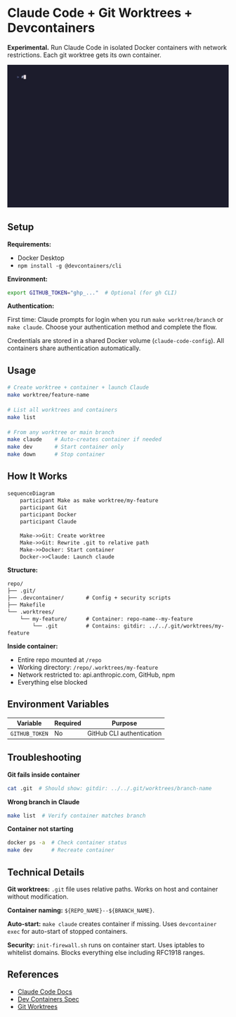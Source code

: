 # Claude Code + Git Worktrees + Devcontainers

**Experimental.** Run Claude Code in isolated Docker containers with network restrictions. Each git worktree gets its own container.

![Demo](demo.gif)

## Setup

**Requirements:**
- Docker Desktop
- `npm install -g @devcontainers/cli`

**Environment:**
```bash
export GITHUB_TOKEN="ghp_..."  # Optional (for gh CLI)
```

**Authentication:**

First time: Claude prompts for login when you run `make worktree/branch` or `make claude`. Choose your authentication method and complete the flow.

Credentials are stored in a shared Docker volume (`claude-code-config`). All containers share authentication automatically.

## Usage

```bash
# Create worktree + container + launch Claude
make worktree/feature-name

# List all worktrees and containers
make list

# From any worktree or main branch
make claude    # Auto-creates container if needed
make dev       # Start container only
make down      # Stop container
```

## How It Works

```mermaid
sequenceDiagram
    participant Make as make worktree/my-feature
    participant Git
    participant Docker
    participant Claude

    Make->>Git: Create worktree
    Make->>Git: Rewrite .git to relative path
    Make->>Docker: Start container
    Docker->>Claude: Launch claude
```

**Structure:**
```
repo/
├── .git/
├── .devcontainer/       # Config + security scripts
├── Makefile
└── .worktrees/
    └── my-feature/      # Container: repo-name--my-feature
        └── .git         # Contains: gitdir: ../../.git/worktrees/my-feature
```

**Inside container:**
- Entire repo mounted at `/repo`
- Working directory: `/repo/.worktrees/my-feature`
- Network restricted to: api.anthropic.com, GitHub, npm
- Everything else blocked

## Environment Variables

| Variable | Required | Purpose |
|----------|----------|---------|
| `GITHUB_TOKEN` | No | GitHub CLI authentication |

## Troubleshooting

**Git fails inside container**
```bash
cat .git  # Should show: gitdir: ../../.git/worktrees/branch-name
```

**Wrong branch in Claude**
```bash
make list  # Verify container matches branch
```

**Container not starting**
```bash
docker ps -a  # Check container status
make dev      # Recreate container
```

## Technical Details

**Git worktrees:** `.git` file uses relative paths. Works on host and container without modification.

**Container naming:** `${REPO_NAME}--${BRANCH_NAME}`.

**Auto-start:** `make claude` creates container if missing. Uses `devcontainer exec` for auto-start of stopped containers.

**Security:** `init-firewall.sh` runs on container start. Uses iptables to whitelist domains. Blocks everything else including RFC1918 ranges.

## References

- [Claude Code Docs](https://docs.claude.com/en/docs/claude-code)
- [Dev Containers Spec](https://containers.dev/)
- [Git Worktrees](https://git-scm.com/docs/git-worktree)
